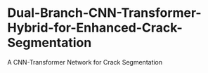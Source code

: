 # Dual-Branch-CNN-Transformer-Hybrid-for-Enhanced-Crack-Segmentation
A CNN-Transformer Network for Crack Segmentation
